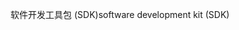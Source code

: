<span data-ttu-id="765e7-101">软件开发工具包 (SDK)</span><span class="sxs-lookup"><span data-stu-id="765e7-101">software development kit (SDK)</span></span>